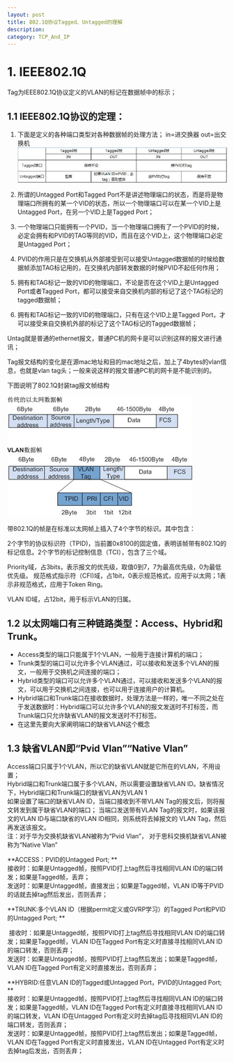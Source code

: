 ```yaml
---
layout: post
title: 802.1Q协议Tagged、Untagged的理解
description:
category: TCP_And_IP
---
```

# 1. IEEE802.1Q

Tag为IEEE802.1Q协议定义的VLAN的标记在数据帧中的标示；

## 1.1 IEEE802.1Q协议的定理：

1. 下面是定义的各种端口类型对各种数据帧的处理方法；
   in=进交换器    out=出交换机![数据帧的处理方法](./images/2019-01-15-IEEE802.1Q/数据帧的处理方法.jpg)

2. 所谓的Untagged Port和Tagged Port不是讲述物理端口的状态，而是将是物理端口所拥有的某一个VID的状态，所以一个物理端口可以在某一个VID上是Untagged Port，在另一个VID上是Tagged Port；

3. 一个物理端口只能拥有一个PVID，当一个物理端口拥有了一个PVID的时候，必定会拥有和PVID的TAG等同的VID，而且在这个VID上，这个物理端口必定是Untagged Port；

4. PVID的作用只是在交换机从外部接受到可以接受Untagged数据帧的时候给数据帧添加TAG标记用的，在交换机内部转发数据的时候PVID不起任何作用；

5. 拥有和TAG标记一致的VID的物理端口，不论是否在这个VID上是Untagged Port或者Tagged Port，都可以接受来自交换机内部的标记了这个TAG标记的tagged数据帧；

6. 拥有和TAG标记一致的VID的物理端口，只有在这个VID上是Tagged Port，才可以接受来自交换机外部的标记了这个TAG标记的Tagged数据帧；

Untag就是普通的ethernet报文，普通PC机的网卡是可以识别这样的报文进行通讯；

Tag报文结构的变化是在源mac地址和目的mac地址之后，加上了4bytes的vlan信息，也就是vlan tag头；一般来说这样的报文普通PC机的网卡是不能识别的。

下图说明了802.1Q封装tag报文帧结构

![802.1Q封装tag报文帧结构](./images/2019-01-15-IEEE802.1Q/802.1Q封装tag报文帧结构.jpg)

带802.1Q的帧是在标准以太网帧上插入了4个字节的标识。其中包含：

2个字节的协议标识符（TPID)，当前置0x8100的固定值，表明该帧带有802.1Q的标记信息。2个字节的标记控制信息（TCI），包含了三个域。

Priority域，占3bits，表示报文的优先级，取值0到7，7为最高优先级，0为最低优先级。
规范格式指示符（CFI)域，占1bit，0表示规范格式，应用于以太网；1表示非规范格式，应用于Token Ring。

VLAN ID域，占12bit，用于标示VLAN的归属。

## 1.2 以太网端口有三种链路类型：Access、Hybrid和Trunk。

- Access类型的端口只能属于1个VLAN，一般用于连接计算机的端口；
- Trunk类型的端口可以允许多个VLAN通过，可以接收和发送多个VLAN的报文，一般用于交换机之间连接的端口；
- Hybrid类型的端口可以允许多个VLAN通过，可以接收和发送多个VLAN的报文，可以用于交换机之间连接，也可以用于连接用户的计算机。
- Hybrid端口和Trunk端口在接收数据时，处理方法是一样的，唯一不同之处在于发送数据时：Hybrid端口可以允许多个VLAN的报文发送时不打标签，而Trunk端口只允许缺省VLAN的报文发送时不打标签。
- 在这里先要向大家阐明端口的缺省VLAN这个概念

## 1.3 缺省VLAN即“Pvid Vlan”“Native Vlan”

Access端口只属于1个VLAN，所以它的缺省VLAN就是它所在的VLAN，不用设置；    
Hybrid端口和Trunk端口属于多个VLAN，所以需要设置缺省VLAN ID。缺省情况下，Hybrid端口和Trunk端口的缺省VLAN为VLAN 1    
如果设置了端口的缺省VLAN ID，当端口接收到不带VLAN Tag的报文后，则将报文转发到属于缺省VLAN的端口；  当端口发送带有VLAN Tag的报文时，如果该报文的VLAN ID与端口缺省的VLAN ID相同，则系统将去掉报文的  VLAN Tag，然后再发送该报文。    
注：对于华为交换机缺省VLAN被称为“Pvid Vlan”， 对于思科交换机缺省VLAN被称为“Native Vlan”     

**ACCESS：PVID的Untagged Port; **   
​        接收时：如果是Untagged帧，按照PVID打上tag然后寻找相同VLAN ID的端口转发；如果是Tagged帧，丢弃；    
​        发送时：如果是Untagged帧，直接发出；如果是Tagged帧，VLAN ID等于PVID的话就去掉tag然后发出，否则丢弃；         

**TRUNK:多个VLAN ID（根据permit定义或GVRP学习）的Tagged Port和PVID的Untagged Port; **       

​       接收时：如果是Untagged帧，按照PVID打上tag然后寻找相同VLAN ID的端口转发；如果是Tagged帧，VLAN ID在Tagged Port有定义时直接寻找相同VLAN ID的端口转发，否则丢弃；     
​       发送时：如果是Untagged帧，按照PVID打上tag然后发出；如果是Tagged帧，VLAN ID在Tagged Port有定义时直接发出，否则丢弃；          

**HYBRID:任意VLAN ID的Tagged或Untagged Port，PVID的Untagged Port; **      
​       接收时：如果是Untagged帧，按照PVID打上tag然后寻找相同VLAN ID的端口转发；如果是Tagged帧，VLAN ID在Tagged Port有定义时直接寻找相同VLAN ID的端口转发，VLAN ID在Untagged Port有定义时去掉tag后寻找相同VLAN ID的端口转发，否则丢弃；     
​       发送时：如果是Untagged帧，按照PVID打上tag然后发出；如果是Tagged帧，VLAN ID在Tagged Port有定义时直接发出，VLAN ID在Untagged Port有定义时去掉tag后发出，否则丢弃；    